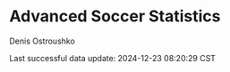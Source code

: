 # Advanced Soccer Statistics
Denis Ostroushko

<!-- gfm -->

Last successful data update: 2024-12-23 08:20:29 CST
